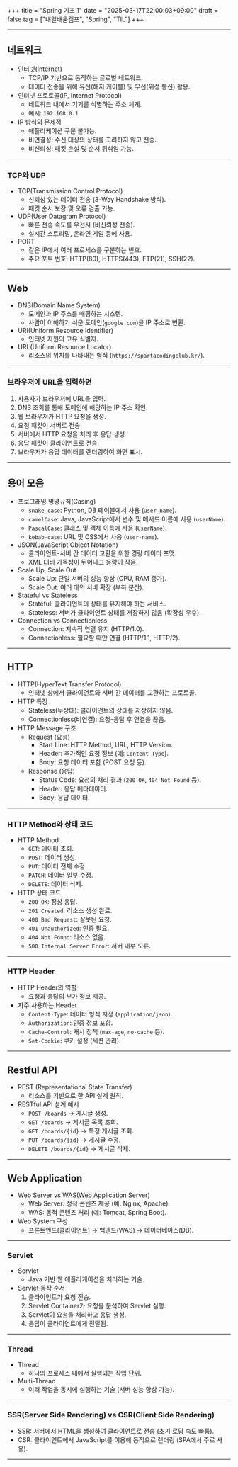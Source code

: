 +++
title = "Spring 기초 1"
date = "2025-03-17T22:00:03+09:00"
draft = false
tag = ["내일배움캠프", "Spring", "TIL"]
+++

---

## 네트워크
- 인터넷(Internet)
  - TCP/IP 기반으로 동작하는 글로벌 네트워크.
  - 데이터 전송을 위해 유선(해저 케이블) 및 무선(위성 통신) 활용.
- 인터넷 프로토콜(IP, Internet Protocol)
  - 네트워크 내에서 기기를 식별하는 주소 체계.
  - 예시: `192.168.0.1`
- IP 방식의 문제점
  - 애플리케이션 구분 불가능.
  - 비연결성: 수신 대상의 상태를 고려하지 않고 전송.
  - 비신뢰성: 패킷 손실 및 순서 뒤섞임 가능.

---

### TCP와 UDP
- TCP(Transmission Control Protocol)
  - 신뢰성 있는 데이터 전송 (3-Way Handshake 방식).
  - 패킷 순서 보장 및 오류 검출 가능.
- UDP(User Datagram Protocol)
  - 빠른 전송 속도를 우선시 (비신뢰성 전송).
  - 실시간 스트리밍, 온라인 게임 등에 사용.
- PORT
  - 같은 IP에서 여러 프로세스를 구분하는 번호.
  - 주요 포트 번호: HTTP(80), HTTPS(443), FTP(21), SSH(22).

---

## Web
- DNS(Domain Name System)
  - 도메인과 IP 주소를 매핑하는 시스템.
  - 사람이 이해하기 쉬운 도메인(`google.com`)을 IP 주소로 변환.
- URI(Uniform Resource Identifier)
  - 인터넷 자원의 고유 식별자.
- URL(Uniform Resource Locator)
  - 리소스의 위치를 나타내는 형식 (`https://spartacodingclub.kr/`).

---

### 브라우저에 URL을 입력하면
1. 사용자가 브라우저에 URL을 입력.
2. DNS 조회를 통해 도메인에 해당하는 IP 주소 확인.
3. 웹 브라우저가 HTTP 요청을 생성.
4. 요청 패킷이 서버로 전송.
5. 서버에서 HTTP 요청을 처리 후 응답 생성.
6. 응답 패킷이 클라이언트로 전송.
7. 브라우저가 응답 데이터를 렌더링하여 화면 표시.

---

## 용어 모음
- 프로그래밍 명명규칙(Casing)
  - `snake_case`: Python, DB 테이블에서 사용 (`user_name`).
  - `camelCase`: Java, JavaScript에서 변수 및 메서드 이름에 사용 (`userName`).
  - `PascalCase`: 클래스 및 객체 이름에 사용 (`UserName`).
  - `kebab-case`: URL 및 CSS에서 사용 (`user-name`).
- JSON(JavaScript Object Notation)
  - 클라이언트-서버 간 데이터 교환을 위한 경량 데이터 포맷.
  - XML 대비 가독성이 뛰어나고 용량이 작음.
- Scale Up, Scale Out
  - Scale Up: 단일 서버의 성능 향상 (CPU, RAM 증가).
  - Scale Out: 여러 대의 서버 확장 (부하 분산).
- Stateful vs Stateless
  - Stateful: 클라이언트의 상태를 유지해야 하는 서비스.
  - Stateless: 서버가 클라이언트 상태를 저장하지 않음 (확장성 우수).
- Connection vs Connectionless
  - Connection: 지속적 연결 유지 (HTTP/1.0).
  - Connectionless: 필요할 때만 연결 (HTTP/1.1, HTTP/2).

---

## HTTP
- HTTP(HyperText Transfer Protocol)
  - 인터넷 상에서 클라이언트와 서버 간 데이터를 교환하는 프로토콜.
- HTTP 특징
  - Stateless(무상태): 클라이언트의 상태를 저장하지 않음.
  - Connectionless(비연결): 요청-응답 후 연결을 끊음.
- HTTP Message 구조
  - Request (요청)
    - Start Line: HTTP Method, URL, HTTP Version.
    - Header: 추가적인 요청 정보 (예: `Content-Type`).
    - Body: 요청 데이터 포함 (POST 요청 등).
  - Response (응답)
    - Status Code: 요청의 처리 결과 (`200 OK`, `404 Not Found` 등).
    - Header: 응답 메타데이터.
    - Body: 응답 데이터.

---

### HTTP Method와 상태 코드
- HTTP Method
  - `GET`: 데이터 조회.
  - `POST`: 데이터 생성.
  - `PUT`: 데이터 전체 수정.
  - `PATCH`: 데이터 일부 수정.
  - `DELETE`: 데이터 삭제.
- HTTP 상태 코드
  - `200 OK`: 정상 응답.
  - `201 Created`: 리소스 생성 완료.
  - `400 Bad Request`: 잘못된 요청.
  - `401 Unauthorized`: 인증 필요.
  - `404 Not Found`: 리소스 없음.
  - `500 Internal Server Error`: 서버 내부 오류.

---

### HTTP Header
- HTTP Header의 역할
  - 요청과 응답의 부가 정보 제공.
- 자주 사용하는 Header
  - `Content-Type`: 데이터 형식 지정 (`application/json`).
  - `Authorization`: 인증 정보 포함.
  - `Cache-Control`: 캐시 정책 (`max-age`, `no-cache` 등).
  - `Set-Cookie`: 쿠키 설정 (세션 관리).

---

## Restful API
- REST (Representational State Transfer)
  - 리소스를 기반으로 한 API 설계 원칙.
- RESTful API 설계 예시
  - `POST /boards` → 게시글 생성.
  - `GET /boards` → 게시글 목록 조회.
  - `GET /boards/{id}` → 특정 게시글 조회.
  - `PUT /boards/{id}` → 게시글 수정.
  - `DELETE /boards/{id}` → 게시글 삭제.

---

## Web Application
- Web Server vs WAS(Web Application Server)
  - Web Server: 정적 콘텐츠 제공 (예: Nginx, Apache).
  - WAS: 동적 콘텐츠 처리 (예: Tomcat, Spring Boot).
- Web System 구성
  - 프론트엔드(클라이언트) → 백엔드(WAS) → 데이터베이스(DB).

---

### Servlet
- Servlet
  - Java 기반 웹 애플리케이션을 처리하는 기술.
- Servlet 동작 순서
  1. 클라이언트가 요청 전송.
  2. Servlet Container가 요청을 분석하여 Servlet 실행.
  3. Servlet이 요청을 처리하고 응답 생성.
  4. 응답이 클라이언트에게 전달됨.

---

### Thread
- Thread
  - 하나의 프로세스 내에서 실행되는 작업 단위.
- Multi-Thread
  - 여러 작업을 동시에 실행하는 기술 (서버 성능 향상 가능).

---

### SSR(Server Side Rendering) vs CSR(Client Side Rendering)
- SSR: 서버에서 HTML을 생성하여 클라이언트로 전송 (초기 로딩 속도 빠름).
- CSR: 클라이언트에서 JavaScript를 이용해 동적으로 렌더링 (SPA에서 주로 사용).

---
